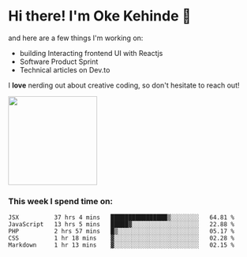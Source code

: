 # Hi there! I'm Oke Kehinde :cowboy_hat_face:

and here are a few things I'm working on:

- building Interacting frontend UI with Reactjs
- Software Product Sprint
- Technical articles on Dev.to

I **love** nerding out about creative coding, so don't hesitate to reach out!


<img height="180em" src="https://github-readme-stats.vercel.app/api?username=okeken&show_icons=true&hide_border=true&&count_private=true&include_all_commits=true" />

### This week I spend time on:

<!--START_SECTION:waka-->
```text
JSX          37 hrs 4 mins   ████████████████▒░░░░░░░░   64.81 % 
JavaScript   13 hrs 5 mins   █████▓░░░░░░░░░░░░░░░░░░░   22.88 % 
PHP          2 hrs 57 mins   █▒░░░░░░░░░░░░░░░░░░░░░░░   05.17 % 
CSS          1 hr 18 mins    ▓░░░░░░░░░░░░░░░░░░░░░░░░   02.28 % 
Markdown     1 hr 13 mins    ▓░░░░░░░░░░░░░░░░░░░░░░░░   02.15 % 
```
<!--END_SECTION:waka-->

